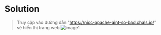 # Solution

> Truy cập vào đường dẫn "https://nicc-apache-aint-so-bad.chals.io/" sẽ hiển thị trang web
> ![image1](https://live.staticflickr.com/65535/52748689072_49ab00deb7_c.jpg)
